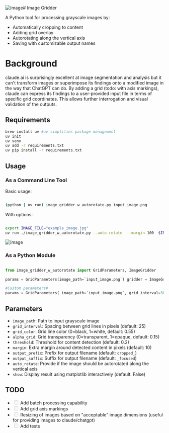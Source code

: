 ![image](https://github.com/user-attachments/assets/b10ba069-03e9-424f-a44b-14f780c08ee1)# Image Gridder

A Python tool for processing grayscale images by:

- Automatically cropping to content
- Adding grid overlay
- Autorotating along the vertical axis
- Saving with customizable output names

# Background

claude.ai is surprisingly excellent at image segmentation and analysis but it can't transform images or superimpose its findings onto a modified image in the way that ChatGPT can do. By adding a grid (todo: with axis markings), claude can express its findings to a user-provided input file in terms of specific grid coordinates. This allows further interrogation and visual validation of the outputs.

## Requirements

```bash 
brew install uv #uv simplifies package management
uv init
uv venv
uv add -r requirements.txt
uv pip install -r requirements.txt

```

## Usage

### As a Command Line Tool

Basic usage: 

```bash 

(python | uv run) image_gridder_w_autorotate.py input_image.png 

```

With options: 

```bash 

export IMAGE_FILE="example_image.jpg"
uv run ./image_gridder_w_autorotate.py --auto-rotate  --margin 100  $IMAGE_FILE   --show --grid-interval 100 --grid-color 0.2 --grid-alpha 0.5

```

![image](https://github.com/user-attachments/assets/1bff50cf-d320-4f12-aab7-c25948edf507)

### As a Python Module

```python 

from image_gridder_w_autorotate import GridParameters, ImageGridder

params = GridParameters(image_path=`input_image.png`) gridder = ImageGridder(params) output_file = gridder.process()

#Custom parameters# 
params = GridParameters( image_path=`input_image.png`, grid_interval=30, grid_color=0.75, alpha_grid=0.15, threshold=0.2, margin=10, show_plt=True ) 

```

## Parameters

- `image_path`: Path to input grayscale image
- `grid_interval`: Spacing between grid lines in pixels (default: 25)
- `grid_color`: Grid line color (0=black, 1=white, default: 0.55)
- `alpha_grid`: Grid transparency (0=transparent, 1=opaque, default: 0.15)
- `threshold`: Threshold for content detection (default: 0.2)
- `margin`: Extra margin around detected content in pixels (default: 10)
- `output_prefix`: Prefix for output filename (default: `cropped_`)
- `output_suffix`: Suffix for output filename (default: `_focused`)
- `auto_rotate`: Provide if the image should be autorotated along the vertical axis
- `show`: Display result using matplotlib interactively (default: False)

## TODO

- <input disabled="" type="checkbox"> Add batch processing capability
- <input disabled="" type="checkbox"> Add grid axis markings
- <input disabled="" type="checkbox"> Resizing of images based on "acceptable" image dimensions (useful for providing images to claude/chatgpt)
- <input disabled="" type="checkbox"> Add tests 
